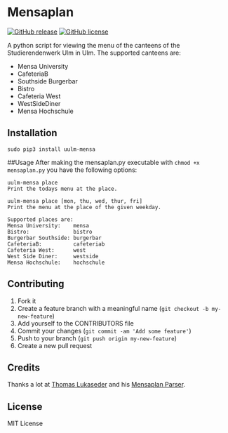 # Mensaplan
[![GitHub
release](https://img.shields.io/github/release/qubyte/rubidium.svg)]()
[![GitHub license](https://img.shields.io/github/license/mashape/apistatus.svg)]()

A python script for viewing the menu of the canteens of the Studierendenwerk Ulm in Ulm. The supported canteens are:

 - Mensa University
 - CafeteriaB
 - Southside Burgerbar
 - Bistro
 - Cafeteria West
 - WestSideDiner
 - Mensa Hochschule

## Installation
```
sudo pip3 install uulm-mensa
```

##Usage
After making the mensaplan.py executable with `chmod +x mensaplan.py` you have the following options:
```
uulm-mensa place
Print the todays menu at the place.

uulm-mensa place [mon, thu, wed, thur, fri]
Print the menu at the place of the given weekday.

Supported places are:
Mensa University:    mensa
Bistro:              bistro
Burgerbar Southside: burgerbar
CafeteriaB:          cafeteriab
Cafeteria West:      west
West Side Diner:     westside
Mensa Hochschule:    hochschule
```

## Contributing

1. Fork it
2. Create a feature branch with a meaningful name (`git checkout -b my-new-feature`)
3. Add yourself to the CONTRIBUTORS file
4. Commit your changes (`git commit -am 'Add some feature'`)
5. Push to your branch (`git push origin my-new-feature`)
6. Create a new pull request

## Credits
Thanks a lot at [Thomas Lukaseder](https://github.com/seder) and his [Mensaplan Parser](https://github.com/seder/mensaplan-parser).

## License

MIT License
